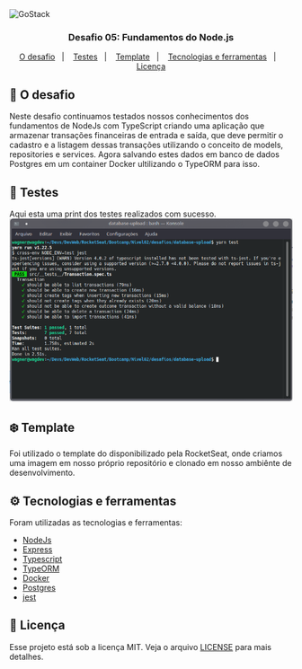 <img alt="GoStack" src="https://storage.googleapis.com/golden-wind/bootcamp-gostack/header-desafios-new.png" />

<h3 align="center">
  Desafio 05: Fundamentos do Node.js
</h3>

<p align="center">
  <a href="#rocket-o-desafio">O desafio</a>&nbsp;&nbsp;&nbsp;|&nbsp;&nbsp;&nbsp;
  <a href="#hammer-testes">Testes</a>&nbsp;&nbsp;&nbsp;|&nbsp;&nbsp;&nbsp;
  <a href="#snowflake-template">Template</a>&nbsp;&nbsp;&nbsp;|&nbsp;&nbsp;&nbsp;
  <a href="#gear-tecnologias-e-ferramentas">Tecnologias e ferramentas</a>&nbsp;&nbsp;&nbsp;|&nbsp;&nbsp;&nbsp;
  <a href="#memo-licença">Licença</a>
</p>

## :rocket: O desafio

Neste desafio continuamos testados nossos conhecimentos dos fundamentos de NodeJs com TypeScript criando uma aplicação que armazenar transações financeiras de entrada e saída, que deve permitir o cadastro e a listagem dessas transações utilizando o conceito de models, repositories e services. Agora salvando estes dados em banco de dados Postgres em um container Docker ultilizando o TypeORM para isso.

## :hammer: Testes

Aqui esta uma print dos testes realizados com sucesso.
<img alt="GoStack" src="./print_tests.png" />

## :snowflake: Template

Foi utilizado o template do disponibilizado pela RocketSeat, onde criamos uma imagem em nosso próprio repositório e clonado em nosso ambiênte de desenvolvimento.

## :gear: Tecnologias e ferramentas

Foram utilizadas as tecnologias e ferramentas:
* [NodeJs](https://nodejs.org/)
* [Express](https://expressjs.com/)
* [Typescript](https://www.typescriptlang.org/)
* [TypeORM](https://typeorm.io/#/)
* [Docker](https://www.docker.com/)
* [Postgres](https://www.postgresql.org/)
* [jest](https://www.npmjs.com/package/jest)


## :memo: Licença

Esse projeto está sob a licença MIT. Veja o arquivo [LICENSE](LICENSE.md) para mais detalhes.

